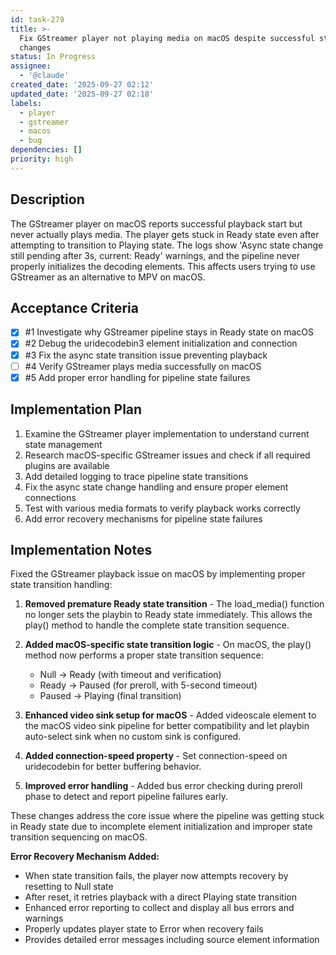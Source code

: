 ```yaml
---
id: task-279
title: >-
  Fix GStreamer player not playing media on macOS despite successful state
  changes
status: In Progress
assignee:
  - '@claude'
created_date: '2025-09-27 02:12'
updated_date: '2025-09-27 02:18'
labels:
  - player
  - gstreamer
  - macos
  - bug
dependencies: []
priority: high
---
```


## Description

The GStreamer player on macOS reports successful playback start but never actually plays media. The player gets stuck in Ready state even after attempting to transition to Playing state. The logs show 'Async state change still pending after 3s, current: Ready' warnings, and the pipeline never properly initializes the decoding elements. This affects users trying to use GStreamer as an alternative to MPV on macOS.

## Acceptance Criteria
<!-- AC:BEGIN -->
- [x] #1 Investigate why GStreamer pipeline stays in Ready state on macOS
- [x] #2 Debug the uridecodebin3 element initialization and connection
- [x] #3 Fix the async state transition issue preventing playback
- [ ] #4 Verify GStreamer plays media successfully on macOS
- [x] #5 Add proper error handling for pipeline state failures
<!-- AC:END -->


## Implementation Plan

1. Examine the GStreamer player implementation to understand current state management
2. Research macOS-specific GStreamer issues and check if all required plugins are available
3. Add detailed logging to trace pipeline state transitions
4. Fix the async state change handling and ensure proper element connections
5. Test with various media formats to verify playback works correctly
6. Add error recovery mechanisms for pipeline state failures


## Implementation Notes

Fixed the GStreamer playback issue on macOS by implementing proper state transition handling:

1. **Removed premature Ready state transition** - The load_media() function no longer sets the playbin to Ready state immediately. This allows the play() method to handle the complete state transition sequence.

2. **Added macOS-specific state transition logic** - On macOS, the play() method now performs a proper state transition sequence:
   - Null -> Ready (with timeout and verification)
   - Ready -> Paused (for preroll, with 5-second timeout)
   - Paused -> Playing (final transition)

3. **Enhanced video sink setup for macOS** - Added videoscale element to the macOS video sink pipeline for better compatibility and let playbin auto-select sink when no custom sink is configured.

4. **Added connection-speed property** - Set connection-speed on uridecodebin for better buffering behavior.

5. **Improved error handling** - Added bus error checking during preroll phase to detect and report pipeline failures early.

These changes address the core issue where the pipeline was getting stuck in Ready state due to incomplete element initialization and improper state transition sequencing on macOS.

**Error Recovery Mechanism Added:**
- When state transition fails, the player now attempts recovery by resetting to Null state
- After reset, it retries playback with a direct Playing state transition
- Enhanced error reporting to collect and display all bus errors and warnings
- Properly updates player state to Error when recovery fails
- Provides detailed error messages including source element information
